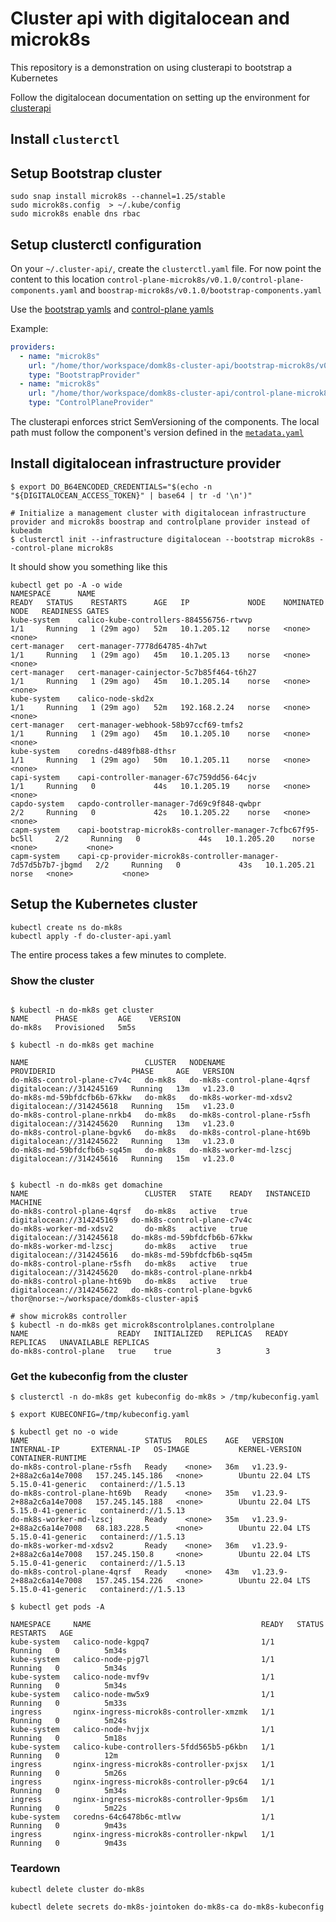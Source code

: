 # Cluster api with digitalocean and microk8s

This repository is a demonstration on using clusterapi to bootstrap a Kubernetes 

Follow the digitalocean documentation on setting up the environment for [clusterapi](https://github.com/kubernetes-sigs/cluster-api-provider-digitalocean/blob/main/docs/getting-started.md#setup-environment)

## Install `clusterctl`

## Setup Bootstrap cluster


``` shell
sudo snap install microk8s --channel=1.25/stable
sudo microk8s.config  > ~/.kube/config
sudo microk8s enable dns rbac
```

## Setup clusterctl configuration

On your `~/.cluster-api/`, create the `clusterctl.yaml` file.  For now point the content to this location `control-plane-microk8s/v0.1.0/control-plane-components.yaml` and `boostrap-microk8s/v0.1.0/bootstrap-components.yaml`

Use the [bootstrap yamls](bootstrap-microk8s/) and [control-plane yamls](control-plane-microk8s/)

Example:

``` yaml
providers:
  - name: "microk8s"
    url: "/home/thor/workspace/domk8s-cluster-api/bootstrap-microk8s/v0.1.0/bootstrap-components.yaml"
    type: "BootstrapProvider"
  - name: "microk8s"
    url: "/home/thor/workspace/domk8s-cluster-api/control-plane-microk8s/v0.1.0/control-plane-components.yaml"
    type: "ControlPlaneProvider"
```

The clusterapi enforces strict SemVersioning of the components.  The local path must follow the component's version defined in the [`metadata.yaml`](bootstrap-microk8s/v0.1.0/metadata.yaml)


## Install digitalocean infrastructure provider

```
$ export DO_B64ENCODED_CREDENTIALS="$(echo -n "${DIGITALOCEAN_ACCESS_TOKEN}" | base64 | tr -d '\n')"

# Initialize a management cluster with digitalocean infrastructure provider and microk8s boostrap and controlplane provider instead of kubeadm
$ clusterctl init --infrastructure digitalocean --bootstrap microk8s --control-plane microk8s
```

It should show you something like this

``` shell
kubectl get po -A -o wide
NAMESPACE      NAME                                                            READY   STATUS    RESTARTS      AGE   IP             NODE    NOMINATED NODE   READINESS GATES
kube-system    calico-kube-controllers-884556756-rtwvp                         1/1     Running   1 (29m ago)   52m   10.1.205.12    norse   <none>           <none>
cert-manager   cert-manager-7778d64785-4h7wt                                   1/1     Running   1 (29m ago)   45m   10.1.205.13    norse   <none>           <none>
cert-manager   cert-manager-cainjector-5c7b85f464-t6h27                        1/1     Running   1 (29m ago)   45m   10.1.205.14    norse   <none>           <none>
kube-system    calico-node-skd2x                                               1/1     Running   1 (29m ago)   52m   192.168.2.24   norse   <none>           <none>
cert-manager   cert-manager-webhook-58b97ccf69-tmfs2                           1/1     Running   1 (29m ago)   45m   10.1.205.10    norse   <none>           <none>
kube-system    coredns-d489fb88-dthsr                                          1/1     Running   1 (29m ago)   50m   10.1.205.11    norse   <none>           <none>
capi-system    capi-controller-manager-67c759dd56-64cjv                        1/1     Running   0             44s   10.1.205.19    norse   <none>           <none>
capdo-system   capdo-controller-manager-7d69c9f848-qwbpr                       2/2     Running   0             42s   10.1.205.22    norse   <none>           <none>
capm-system    capi-bootstrap-microk8s-controller-manager-7cfbc67f95-bc5ll     2/2     Running   0             44s   10.1.205.20    norse   <none>           <none>
capm-system    capi-cp-provider-microk8s-controller-manager-7d57d5b7b7-jbgmd   2/2     Running   0             43s   10.1.205.21    norse   <none>           <none>
```

## Setup the Kubernetes cluster

``` shell
kubectl create ns do-mk8s
kubectl apply -f do-cluster-api.yaml
```

The entire process takes a few minutes to complete.


### Show the cluster

``` shell

$ kubectl -n do-mk8s get cluster
NAME      PHASE         AGE    VERSION
do-mk8s   Provisioned   5m5s   

$ kubectl -n do-mk8s get machine

NAME                          CLUSTER   NODENAME                      PROVIDERID                 PHASE     AGE   VERSION
do-mk8s-control-plane-c7v4c   do-mk8s   do-mk8s-control-plane-4qrsf   digitalocean://314245169   Running   13m   v1.23.0
do-mk8s-md-59bfdcfb6b-67kkw   do-mk8s   do-mk8s-worker-md-xdsv2       digitalocean://314245618   Running   15m   v1.23.0
do-mk8s-control-plane-nrkb4   do-mk8s   do-mk8s-control-plane-r5sfh   digitalocean://314245620   Running   13m   v1.23.0
do-mk8s-control-plane-bgvk6   do-mk8s   do-mk8s-control-plane-ht69b   digitalocean://314245622   Running   13m   v1.23.0
do-mk8s-md-59bfdcfb6b-sq45m   do-mk8s   do-mk8s-worker-md-lzscj       digitalocean://314245616   Running   15m   v1.23.0


$ kubectl -n do-mk8s get domachine
NAME                          CLUSTER   STATE    READY   INSTANCEID                 MACHINE
do-mk8s-control-plane-4qrsf   do-mk8s   active   true    digitalocean://314245169   do-mk8s-control-plane-c7v4c
do-mk8s-worker-md-xdsv2       do-mk8s   active   true    digitalocean://314245618   do-mk8s-md-59bfdcfb6b-67kkw
do-mk8s-worker-md-lzscj       do-mk8s   active   true    digitalocean://314245616   do-mk8s-md-59bfdcfb6b-sq45m
do-mk8s-control-plane-r5sfh   do-mk8s   active   true    digitalocean://314245620   do-mk8s-control-plane-nrkb4
do-mk8s-control-plane-ht69b   do-mk8s   active   true    digitalocean://314245622   do-mk8s-control-plane-bgvk6
thor@norse:~/workspace/domk8s-cluster-api$ 

# show microk8s controller
$ kubectl -n do-mk8s get microk8scontrolplanes.controlplane
NAME                    READY   INITIALIZED   REPLICAS   READY REPLICAS   UNAVAILABLE REPLICAS
do-mk8s-control-plane   true    true          3          3                

```
### Get the kubeconfig from the cluster

``` shell
$ clusterctl -n do-mk8s get kubeconfig do-mk8s > /tmp/kubeconfig.yaml 

$ export KUBECONFIG=/tmp/kubeconfig.yaml

$ kubectl get no -o wide
NAME                          STATUS   ROLES    AGE   VERSION                    INTERNAL-IP       EXTERNAL-IP   OS-IMAGE           KERNEL-VERSION      CONTAINER-RUNTIME
do-mk8s-control-plane-r5sfh   Ready    <none>   36m   v1.23.9-2+88a2c6a14e7008   157.245.145.186   <none>        Ubuntu 22.04 LTS   5.15.0-41-generic   containerd://1.5.13
do-mk8s-control-plane-ht69b   Ready    <none>   35m   v1.23.9-2+88a2c6a14e7008   157.245.145.188   <none>        Ubuntu 22.04 LTS   5.15.0-41-generic   containerd://1.5.13
do-mk8s-worker-md-lzscj       Ready    <none>   35m   v1.23.9-2+88a2c6a14e7008   68.183.228.5      <none>        Ubuntu 22.04 LTS   5.15.0-41-generic   containerd://1.5.13
do-mk8s-worker-md-xdsv2       Ready    <none>   36m   v1.23.9-2+88a2c6a14e7008   157.245.150.8     <none>        Ubuntu 22.04 LTS   5.15.0-41-generic   containerd://1.5.13
do-mk8s-control-plane-4qrsf   Ready    <none>   43m   v1.23.9-2+88a2c6a14e7008   157.245.154.226   <none>        Ubuntu 22.04 LTS   5.15.0-41-generic   containerd://1.5.13

$ kubectl get pods -A

NAMESPACE     NAME                                      READY   STATUS    RESTARTS   AGE
kube-system   calico-node-kgpq7                         1/1     Running   0          5m34s
kube-system   calico-node-pjg7l                         1/1     Running   0          5m34s
kube-system   calico-node-mvf9v                         1/1     Running   0          5m34s
kube-system   calico-node-mw5x9                         1/1     Running   0          5m33s
ingress       nginx-ingress-microk8s-controller-xmzmk   1/1     Running   0          5m24s
kube-system   calico-node-hvjjx                         1/1     Running   0          5m18s
kube-system   calico-kube-controllers-5fdd565b5-p6kbn   1/1     Running   0          12m
ingress       nginx-ingress-microk8s-controller-pxjsx   1/1     Running   0          5m26s
ingress       nginx-ingress-microk8s-controller-p9c64   1/1     Running   0          5m34s
ingress       nginx-ingress-microk8s-controller-9ps6m   1/1     Running   0          5m22s
kube-system   coredns-64c6478b6c-mtlvw                  1/1     Running   0          9m43s
ingress       nginx-ingress-microk8s-controller-nkpwl   1/1     Running   0          9m43s

```

### Teardown

``` shell
kubectl delete cluster do-mk8s

kubectl delete secrets do-mk8s-jointoken do-mk8s-ca do-mk8s-kubeconfig
```